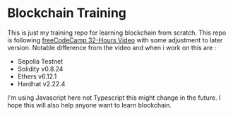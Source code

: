 # Blockchain Training

This is just my training repo for learning blockchain from scratch. This repo is following [freeCodeCamp 32-Hours Video](https://www.youtube.com/watch?v=gyMwXuJrbJQ) with some adjustment to later version. Notable difference from the video and when i work on this are :

- Sepolia Testnet
- Solidity v0.8.24
- Ethers v6.12.1
- Hardhat v2.22.4

I'm using Javascript here not Typescript this might change in the future. I hope this will also help anyone want to learn blockchain.